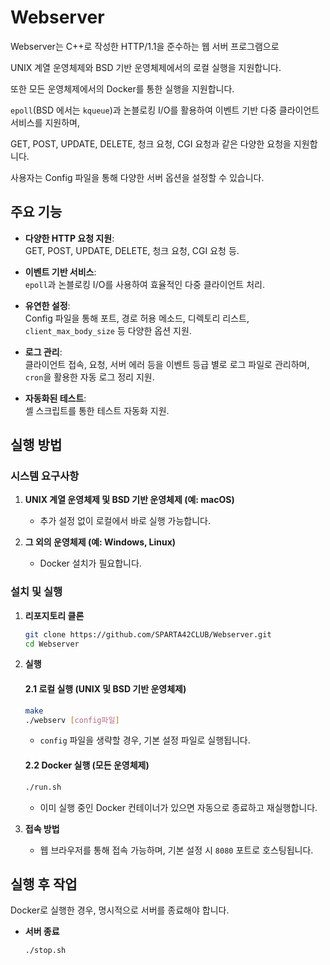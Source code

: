 # Webserver
Webserver는 C++로 작성한 HTTP/1.1을 준수하는 웹 서버 프로그램으로 

UNIX 계열 운영체제와 BSD 기반 운영체제에서의 로컬 실행을 지원합니다. 

또한 모든 운영체제에서의 Docker를 통한 실행을 지원합니다. 

`epoll`(BSD 에서는 `kqueue`)과 논블로킹 I/O를 활용하여 이벤트 기반 다중 클라이언트 서비스를 지원하며, 

GET, POST, UPDATE, DELETE, 청크 요청, CGI 요청과 같은 다양한 요청을 지원합니다. 

사용자는 Config 파일을 통해 다양한 서버 옵션을 설정할 수 있습니다.  

## 주요 기능

- **다양한 HTTP 요청 지원**: \
GET, POST, UPDATE, DELETE, 청크 요청, CGI 요청 등.

- **이벤트 기반 서비스**: \
`epoll`과 논블로킹 I/O를 사용하여 효율적인 다중 클라이언트 처리.

- **유연한 설정**: \
Config 파일을 통해 포트, 경로 허용 메소드, 디렉토리 리스트, `client_max_body_size` 등 다양한 옵션 지원.

- **로그 관리**: \
클라이언트 접속, 요청, 서버 에러 등을 이벤트 등급 별로 로그 파일로 관리하며, `cron`을 활용한 자동 로그 정리 지원.

- **자동화된 테스트**: \
셸 스크립트를 통한 테스트 자동화 지원.

## 실행 방법

### 시스템 요구사항

1. **UNIX 계열 운영체제 및 BSD 기반 운영체제 (예: macOS)**  
   - 추가 설정 없이 로컬에서 바로 실행 가능합니다.

2. **그 외의 운영체제 (예: Windows, Linux)**  
   - Docker 설치가 필요합니다.

### 설치 및 실행

1. **리포지토리 클론**

   ```sh
   git clone https://github.com/SPARTA42CLUB/Webserver.git
   cd Webserver
   ```

2. **실행**

   #### 2.1 로컬 실행 (UNIX 및 BSD 기반 운영체제)
   ```sh
   make
   ./webserv [config파일]
   ```
   - `config` 파일을 생략할 경우, 기본 설정 파일로 실행됩니다.

   #### 2.2 Docker 실행 (모든 운영체제)
   ```sh
   ./run.sh
   ```
   - 이미 실행 중인 Docker 컨테이너가 있으면 자동으로 종료하고 재실행합니다.

3. **접속 방법**
   - 웹 브라우저를 통해 접속 가능하며, 기본 설정 시 `8080` 포트로 호스팅됩니다.

## 실행 후 작업

Docker로 실행한 경우, 명시적으로 서버를 종료해야 합니다.

- **서버 종료**

   ```sh
   ./stop.sh
   ```
